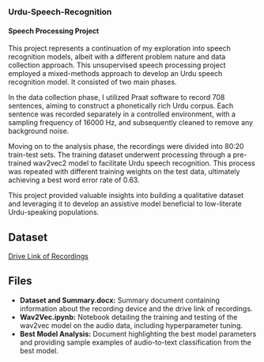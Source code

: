 ### Urdu-Speech-Recognition

#### Speech Processing Project

This project represents a continuation of my exploration into speech recognition models, albeit with a different problem nature and data collection approach. This unsupervised speech processing project employed a mixed-methods approach to develop an Urdu speech recognition model. It consisted of two main phases. 

In the data collection phase, I utilized Praat software to record 708 sentences, aiming to construct a phonetically rich Urdu corpus. Each sentence was recorded separately in a controlled environment, with a sampling frequency of 16000 Hz, and subsequently cleaned to remove any background noise.

Moving on to the analysis phase, the recordings were divided into 80:20 train-test sets. The training dataset underwent processing through a pre-trained wav2vec2 model to facilitate Urdu speech recognition. This process was repeated with different training weights on the test data, ultimately achieving a best word error rate of 0.63. 

This project provided valuable insights into building a qualitative dataset and leveraging it to develop an assistive model beneficial to low-literate Urdu-speaking populations.

## Dataset

[Drive Link of Recordings](https://drive.google.com/drive/folders/1Acb_PQ0MSvRHpF9EMSoy6x_5RgeryYnc)

## Files

- **Dataset and Summary.docx:** Summary document containing information about the recording device and the drive link of recordings.
- **Wav2Vec.ipynb:** Notebook detailing the training and testing of the wav2vec model on the audio data, including hyperparameter tuning.
- **Best Model Analysis:** Document highlighting the best model parameters and providing sample examples of audio-to-text classification from the best model.
